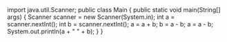 import java.util.Scanner;
public class Main {
 public static void main(String[] args) {
 Scanner scanner = new Scanner(System.in);
 int a = scanner.nextInt();
 int b = scanner.nextInt();
 a = a + b;
 b = a - b;
 a = a - b;
System.out.println(a + " " + b);
 }
 }
